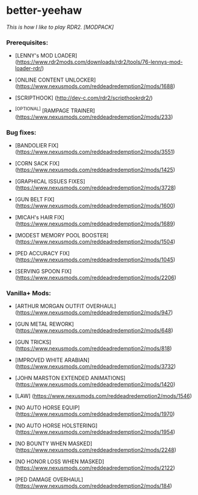 # better-yeehaw
*This is how I like to play RDR2. [MODPACK]*

### Prerequisites:‎
- [LENNY's MOD LOADER] (https://www.rdr2mods.com/downloads/rdr2/tools/76-lennys-mod-loader-rdr/)

- [ONLINE CONTENT UNLOCKER] (https://www.nexusmods.com/reddeadredemption2/mods/1688)

- [SCRIPTHOOK] (http://dev-c.com/rdr2/scripthookrdr2/)

- <sup>[OPTIONAL]</sup> [RAMPAGE TRAINER] (https://www.nexusmods.com/reddeadredemption2/mods/233)


### Bug fixes:
- [BANDOLIER FIX] (https://www.nexusmods.com/reddeadredemption2/mods/3551)

- [CORN SACK FIX] (https://www.nexusmods.com/reddeadredemption2/mods/1425)

- [GRAPHICAL ISSUES FIXES] (https://www.nexusmods.com/reddeadredemption2/mods/3728)

- [GUN BELT FIX] (https://www.nexusmods.com/reddeadredemption2/mods/1600)

- [MICAH's HAIR FIX] (https://www.nexusmods.com/reddeadredemption2/mods/1689)

- [MODEST MEMORY POOL BOOSTER] (https://www.nexusmods.com/reddeadredemption2/mods/1504)

- [PED ACCURACY FIX] (https://www.nexusmods.com/reddeadredemption2/mods/1045)

- [SERVING SPOON FIX] (https://www.nexusmods.com/reddeadredemption2/mods/2206)

### Vanilla+ Mods:
- [ARTHUR MORGAN OUTFIT OVERHAUL] (https://www.nexusmods.com/reddeadredemption2/mods/947)

- [GUN METAL REWORK] (https://www.nexusmods.com/reddeadredemption2/mods/648)

- [GUN TRICKS] (https://www.nexusmods.com/reddeadredemption2/mods/818)

- [IMPROVED WHITE ARABIAN] (https://www.nexusmods.com/reddeadredemption2/mods/3732)

- [JOHN MARSTON EXTENDED ANIMATIONS] (https://www.nexusmods.com/reddeadredemption2/mods/1420)

- [LAW] (https://www.nexusmods.com/reddeadredemption2/mods/1546)

- [NO AUTO HORSE EQUIP] (https://www.nexusmods.com/reddeadredemption2/mods/1970)

- [NO AUTO HORSE HOLSTERING] (https://www.nexusmods.com/reddeadredemption2/mods/1954)

- [NO BOUNTY WHEN MASKED] (https://www.nexusmods.com/reddeadredemption2/mods/2248)

- [NO HONOR LOSS WHEN MASKED] (https://www.nexusmods.com/reddeadredemption2/mods/2122)

- [PED DAMAGE OVERHAUL] (https://www.nexusmods.com/reddeadredemption2/mods/184)
